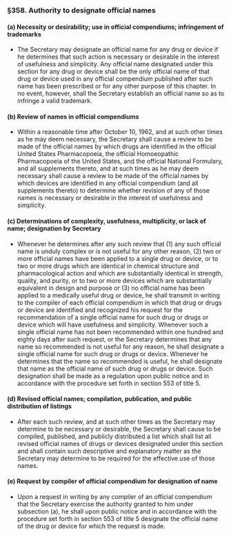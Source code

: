 ### §358. Authority to designate official names
#### (a) Necessity or desirability; use in official compendiums; infringement of trademarks
* The Secretary may designate an official name for any drug or device if he determines that such action is necessary or desirable in the interest of usefulness and simplicity. Any official name designated under this section for any drug or device shall be the only official name of that drug or device used in any official compendium published after such name has been prescribed or for any other purpose of this chapter. In no event, however, shall the Secretary establish an official name so as to infringe a valid trademark.

#### (b) Review of names in official compendiums
* Within a reasonable time after October 10, 1962, and at such other times as he may deem necessary, the Secretary shall cause a review to be made of the official names by which drugs are identified in the official United States Pharmacopoeia, the official Homoeopathic Pharmacopoeia of the United States, and the official National Formulary, and all supplements thereto, and at such times as he may deem necessary shall cause a review to be made of the official names by which devices are identified in any official compendium (and all supplements thereto) to determine whether revision of any of those names is necessary or desirable in the interest of usefulness and simplicity.

#### (c) Determinations of complexity, usefulness, multiplicity, or lack of name; designation by Secretary
* Whenever he determines after any such review that (1) any such official name is unduly complex or is not useful for any other reason, (2) two or more official names have been applied to a single drug or device, or to two or more drugs which are identical in chemical structure and pharmacological action and which are substantially identical in strength, quality, and purity, or to two or more devices which are substantially equivalent in design and purpose or (3) no official name has been applied to a medically useful drug or device, he shall transmit in writing to the compiler of each official compendium in which that drug or drugs or device are identified and recognized his request for the recommendation of a single official name for such drug or drugs or device which will have usefulness and simplicity. Whenever such a single official name has not been recommended within one hundred and eighty days after such request, or the Secretary determines that any name so recommended is not useful for any reason, he shall designate a single official name for such drug or drugs or device. Whenever he determines that the name so recommended is useful, he shall designate that name as the official name of such drug or drugs or device. Such designation shall be made as a regulation upon public notice and in accordance with the procedure set forth in section 553 of title 5.

#### (d) Revised official names; compilation, publication, and public distribution of listings
* After each such review, and at such other times as the Secretary may determine to be necessary or desirable, the Secretary shall cause to be compiled, published, and publicly distributed a list which shall list all revised official names of drugs or devices designated under this section and shall contain such descriptive and explanatory matter as the Secretary may determine to be required for the effective use of those names.

#### (e) Request by compiler of official compendium for designation of name
* Upon a request in writing by any compiler of an official compendium that the Secretary exercise the authority granted to him under subsection (a), he shall upon public notice and in accordance with the procedure set forth in section 553 of title 5 designate the official name of the drug or device for which the request is made.